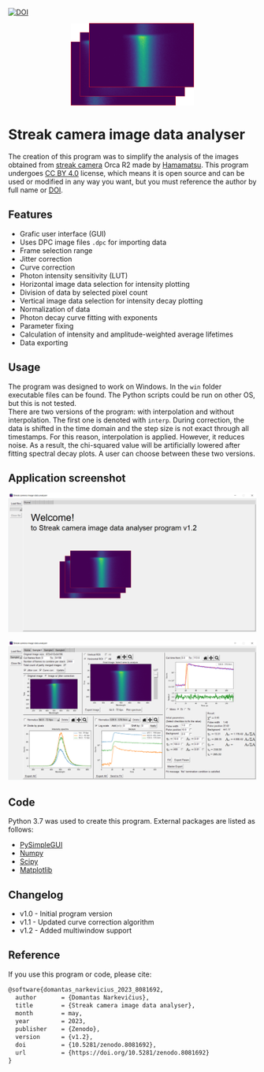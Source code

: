 [![DOI](https://zenodo.org/badge/648581242.svg)](https://zenodo.org/badge/latestdoi/648581242)

<p align="center">
<img width="250" src="./resources/home_screen_img.png"/>
</p>

# Streak camera image data analyser

The creation of this program was to simplify the analysis of the images obtained from [streak camera](https://en.wikipedia.org/wiki/Streak_camera) Orca R2
made by [Hamamatsu](https://www.hamamatsu.com/jp/en/product/photometry-systems/streak-camera.html).
This program undergoes [CC BY 4.0](https://github.com/D1s1ntegrator/programs-public/blob/main/streak-image-analyser/LICENSE.md) license,
which means it is open source and can be used or modified in any way you want, but you must reference the author by full name or [DOI](https://doi.org/10.5281/zenodo.8081692).

## Features

- Grafic user interface (GUI)
- Uses DPC image files `.dpc` for importing data
- Frame selection range
- Jitter correction
- Curve correction
- Photon intensity sensitivity (LUT)
- Horizontal image data selection for intensity plotting
- Division of data by selected pixel count
- Vertical image data selection for intensity decay plotting
- Normalization of data
- Photon decay curve fitting with exponents
- Parameter fixing
- Calculation of intensity and amplitude-weighted average lifetimes
- Data exporting

## Usage

The program was designed to work on Windows. In the `win` folder executable files can be found. The Python scripts could be run on other OS, but this is not tested.<br />
There are two versions of the program: with interpolation and without interpolation. The first one is denoted with `interp`. 
During correction, the data is shifted in the time domain and the step size is not exact through all timestamps.
For this reason, interpolation is applied. However, it reduces noise. As a result, the chi-squared value will be artificially lowered after fitting spectral decay plots.
A user can choose between these two versions.

## Application screenshot

<p align="center">
<img width="720" src="./resources/demo1.png"/>
</p>

<p align="center">
<img width="720" src="./resources/demo2.png"/>
</p>

## Code

Python 3.7 was used to create this program. External packages are listed as follows:

- [PySimpleGUI](https://www.pysimplegui.org/)
- [Numpy](http://www.numpy.org/)
- [Scipy](https://www.scipy.org/)
- [Matplotlib](https://matplotlib.org/)

## Changelog

- v1.0 - Initial program version
- v1.1 - Updated curve correction algorithm
- v1.2 - Added multiwindow support

## Reference

If you use this program or code, please cite:
```
@software{domantas_narkevicius_2023_8081692,
  author       = {Domantas Narkevičius},
  title        = {Streak camera image data analyser},
  month        = may,
  year         = 2023,
  publisher    = {Zenodo},
  version      = {v1.2},
  doi          = {10.5281/zenodo.8081692},
  url          = {https://doi.org/10.5281/zenodo.8081692}
}
```
